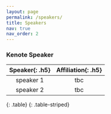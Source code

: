 ```yaml
---
layout: page
permalink: /speakers/
title: Speakers
nav: true
nav_order: 2
---
```



### Kenote Speaker

| **Speaker**{: .h5}  | **Affiliation**{: .h5}  |
| :-----: | :-----:  |
| speaker 1 | tbc|
| speaker 2 | tbc  |
{: .table}
{: .table-striped}

